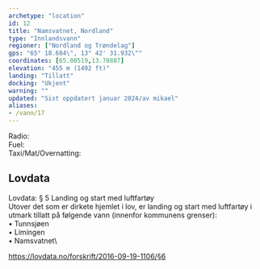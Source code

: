 ```yaml
---
archetype: "location"
id: 12
title: "Namsvatnet, Nordland"
type: "Innlandsvann"
regioner: ["Nordland og Trøndelag"]
gps: "65° 18.684\", 13° 42' 31.932\""
coordinates: [65.00519,13.70887]
elevation: "455 m (1492 ft)"
landing: "Tillatt"
docking: "Ukjent"
warning: ""
updated: "Sist oppdatert januar 2024/av mikael"
aliases:
- /vann/17
---
```


Radio:\
Fuel:\
Taxi/Mat/Overnatting:

## Lovdata

Lovdata: § 5 Landing og start med luftfartøy\
Utover det som er dirkete hjemlet i lov, er landing og start med luftfartøy i utmark tillatt på følgende vann (innenfor kommunens grenser):\
• Tunnsjøen\
• Limingen\
• Namsvatnet\

https://lovdata.no/forskrift/2016-09-19-1106/§6
